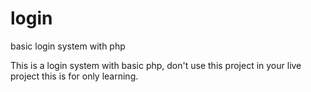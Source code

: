 login
=====

basic login system with php

This is a login system with basic php,
don't use this project in your live project this is for only learning.
